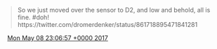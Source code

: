 > So we just moved over the sensor to D2, and low and behold, all is fine\. \#doh\! https://twitter\.com/dromerdenker/status/861718895471841281

<img src="../../media/tweet.ico" width="12" /> [Mon May 08 23:06:57 +0000 2017](https://twitter.com/DromerDenker/status/861719096743866369)